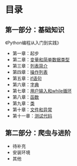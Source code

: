 # 目录

## 第一部分：基础知识

《Python编程从入门到实践》

- 第一章：起步
- 第二章：[变量和简单数据类型](https://github.com/yancqS/Python-tourial/tree/main/CH1)
- 第三章：[列表简介](https://github.com/yancqS/Python-tourial/tree/main/CH2)
- 第四章：[操作列表](https://github.com/yancqS/Python-tourial/tree/main/CH3)
- 第五章：[if语句](https://github.com/yancqS/Python-tourial/tree/main/CH4)
- 第六章：[字典](https://github.com/yancqS/Python-tourial/tree/main/CH5)
- 第七章：[用户输入和while循环](https://github.com/yancqS/Python-tourial/tree/main/CH6)
- 第八章：[函数](https://github.com/yancqS/Python-tourial/tree/main/CH7)
- 第九章：[类](https://github.com/yancqS/Python-tourial/tree/main/CH8)
- 第十章：[文件和异常](https://github.com/yancqS/Python-tourial/tree/main/CH9)
- 第十一章：[测试代码](https://github.com/yancqS/Python-tourial/tree/main/CH10)

## 第二部分：爬虫与进阶

- 待补充
- 安装环境
- 其他
